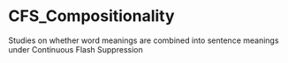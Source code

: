 # CFS_Compositionality
Studies on whether word meanings are combined into sentence meanings under Continuous Flash Suppression
